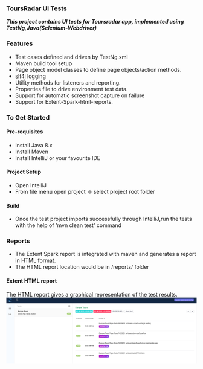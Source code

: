 <h3> ToursRadar UI Tests </h3>
<p>
<i><strong>This project contains UI tests for Toursradar app, implemented using TestNg,Java(Selenium-Webdriver)</strong></i>
</p>

### Features
* Test cases defined and driven by TestNg.xml
* Maven build tool setup
* Page object model classes to define page objects/action methods.
* slf4j logging
* Utility methods for listeners and reporting.
* Properties file to drive environment test data.
* Support for automatic screenshot capture on failure
* Support for Extent-Spark-html-reports.

### To Get Started
#### Pre-requisites
- Install Java 8.x
- Install Maven
- Install IntelliJ or your favourite IDE

#### Project Setup
- Open IntelliJ
- From file menu open project -> select project root folder

#### Build
- Once the test project imports successfully through IntelliJ,run the tests with the help of 'mvn clean test' command

### Reports
- The Extent Spark report is integrated with maven and generates a report in HTML format.
- The HTML report location would be in /reports/ folder

#### Extent HTML report
The HTML report gives a graphical representation of the test results.
![extent-report-html](readme-files/images/extent_report.png)